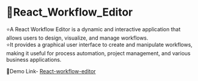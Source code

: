 # 📌React_Workflow_Editor

⭐A React Workflow Editor is a dynamic and interactive application that allows users to design, visualize, and manage workflows.<br>
⭐It provides a graphical user interface to create and manipulate workflows, making it useful for process automation, project management, and various business applications.

📌Demo Link- [React-workflow-editor](https://v0-react-workflow-editor.vercel.app/)

